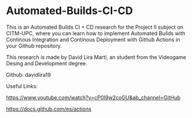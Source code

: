 # Automated-Builds-CI-CD

This is an Automated Builds CI + CD research for the Project II subject on CITM-UPC, where you can learn how to implement Automated Builds with Continous Integration and Continous Deployment with Github Actions in your Github repository.

This research is made by David Lira Martí, an student from the Videogame Desing and Development degree.

Github: davidlira19

Useful Links:

https://www.youtube.com/watch?v=cP0I9w2coGU&ab_channel=GitHub

https://docs.github.com/es/actions
